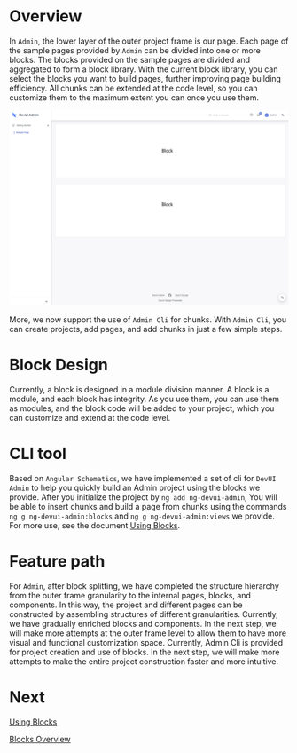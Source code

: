 # Overview

In `Admin`, the lower layer of the outer project frame is our page. Each page of the sample pages provided by `Admin` can be divided into one or more blocks. The blocks provided on the sample pages are divided and aggregated to form a block library. With the current block library, you can select the blocks you want to build pages, further improving page building efficiency. All chunks can be extended at the code level, so you can customize them to the maximum extent you can once you use them.

![avatar](./../../../../assets/docs/block-en.png)

More, we now support the use of `Admin Cli` for chunks. With `Admin Cli`, you can create projects, add pages, and add chunks in just a few simple steps.

# Block Design

Currently, a block is designed in a module division manner. A block is a module, and each block has integrity. As you use them, you can use them as modules, and the block code will be added to your project, which you can customize and extend at the code level.

# CLI tool

Based on `Angular Schematics`, we have implemented a set of cli for `DevUI Admin` to help you quickly build an Admin project using the blocks we provide. After you initialize the project by `ng add ng-devui-admin`, You will be able to insert chunks and build a page from chunks using the commands `ng g ng-devui-admin:blocks` and `ng g ng-devui-admin:views` we provide. For more use, see the document [Using Blocks](/admin-materials/docs/use-materials).

# Feature path

For `Admin`, after block splitting, we have completed the structure hierarchy from the outer frame granularity to the internal pages, blocks, and components. In this way, the project and different pages can be constructed by assembling structures of different granularities.
Currently, we have gradually enriched blocks and components. In the next step, we will make more attempts at the outer frame level to allow them to have more visual and functional customization space. Currently, Admin Cli is provided for project creation and use of blocks. In the next step, we will make more attempts to make the entire project construction faster and more intuitive.

# Next

[Using Blocks](/admin-materials/docs/use-materials)

[Blocks Overview](/admin-materials/overview)
